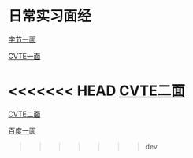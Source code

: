 # 日常实习面经

[字节一面](./ByteBit1.md)

[CVTE一面](./CVTE1)

<<<<<<< HEAD
[CVTE二面](./CVTE2)
=======
[CVTE二面](./DailyIntership/CVTE2)

[百度一面](./DailyIntership/Baidu1)
>>>>>>> dev
